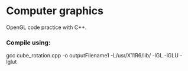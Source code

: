 # Computer graphics
OpenGL code practice with C++.
### Compile using:
gcc cube_rotation.cpp -o outputFilename1 -L/usr/X11R6/lib/ -lGL -lGLU -lglut
